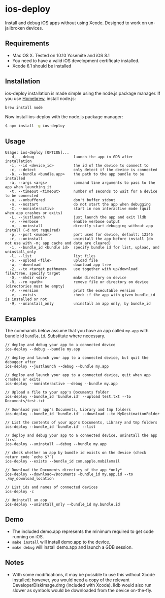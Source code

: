 ios-deploy
==========
Install and debug iOS apps without using Xcode. Designed to work on un-jailbroken devices.

## Requirements

* Mac OS X. Tested on 10.10 Yosemite and iOS 8.1
* You need to have a valid iOS development certificate installed.
* Xcode 6.1 should be installed

## Installation
ios-deploy installation is made simple using the node.js package manager.  If you use [Homebrew](http://brew.sh/), install node.js:
```bash
brew install node
```

Now install ios-deploy with the node.js package manager:
```bash
$ npm install -g ios-deploy
```

## Usage

    Usage: ios-deploy [OPTION]...
      -d, --debug                  launch the app in GDB after installation
      -i, --id <device_id>         the id of the device to connect to
      -c, --detect                 only detect if the device is connected
      -b, --bundle <bundle.app>    the path to the app bundle to be installed
      -a, --args <args>            command line arguments to pass to the app when launching it
      -t, --timeout <timeout>      number of seconds to wait for a device to be connected
      -u, --unbuffered             don't buffer stdout
      -n, --nostart                do not start the app when debugging
      -I, --noninteractive         start in non interactive mode (quit when app crashes or exits)
      -L, --justlaunch             just launch the app and exit lldb
      -v, --verbose                enable verbose output
      -m, --noinstall              directly start debugging without app install (-d not required)
      -p, --port <number>          port used for device, default: 12345
      -r, --uninstall              uninstall the app before install (do not use with -m; app cache and data are cleared)
      -1, --bundle_id <bundle id>  specify bundle id for list, upload, and uninstall_only
      -l, --list                   list files
      -o, --upload <file>          upload file
      -w, --download               download app tree
      -2, --to <target pathname>   use together with up/download file/tree. specify target
      -D, --mkdir <dir>            make directory on device
      -R, --rm <path>              remove file or directory on device (directories must be empty)
      -V, --version                print the executable version
      -e, --exists                 check if the app with given bundle_id is installed or not
      -9, --uninstall_only         uninstall an app only, by bundle_id


## Examples

The commands below assume that you have an app called `my.app` with bundle id `bundle.id`. Substitute where necessary.

    // deploy and debug your app to a connected device
    ios-deploy --debug --bundle my.app

    // deploy and launch your app to a connected device, but quit the debugger after
    ios-deploy --justlaunch --debug --bundle my.app

    // deploy and launch your app to a connected device, quit when app crashes or exits
    ios-deploy --noninteractive --debug --bundle my.app

    // Upload a file to your app's Documents folder
    ios-deploy --bundle_id 'bundle.id' --upload test.txt --to Documents/test.txt

    // Download your app's Documents, Library and tmp folders
    ios-deploy --bundle_id 'bundle.id' --download --to MyDestinationFolder

    // List the contents of your app's Documents, Library and tmp folders
    ios-deploy --bundle_id 'bundle.id' --list

    // deploy and debug your app to a connected device, uninstall the app first
    ios-deploy --uninstall --debug --bundle my.app

    // check whether an app by bundle id exists on the device (check return code `echo $?`)
    ios-deploy --exists --bundle_id com.apple.mobilemail

    // Download the Documents directory of the app *only*
    ios-deploy --download=/Documents -bundle_id my.app.id --to ./my_download_location
    
    // List ids and names of connected devices
    ios-deploy -c
    
    // Uninstall an app
    ios-deploy --uninstall_only --bundle_id my.bundle.id

## Demo

* The included demo.app represents the minimum required to get code running on iOS.
* `make install` will install demo.app to the device.
* `make debug` will install demo.app and launch a GDB session.

## Notes

* With some modifications, it may be possible to use this without Xcode installed; however, you would need a copy of the relevant DeveloperDiskImage.dmg (included with Xcode). lldb would also run slower as symbols would be downloaded from the device on-the-fly.
